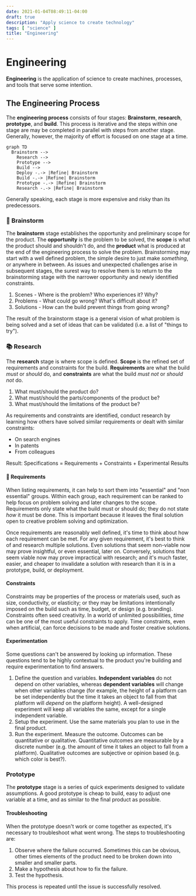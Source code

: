 ```yaml
---
date: 2021-01-04T08:49:11-04:00
draft: true
description: "Apply science to create technology"
tags: [ "science" ]
title: "Engineering"
---
```


<!-- TODO: Tag engineering articles before removing draft: true -->

<!-- TODO: https://www.sciencebuddies.org/science-fair-projects/engineering-design-process/engineering-design-process-steps -->

# Engineering

**Engineering** is the application of science to create machines, processes, and tools that serve some intention.

## The Engineering Process

The **engineering process** consists of four stages: **Brainstorm**, **research**, **prototype**, and **build**. This process is iterative and the steps within one stage are may be completed in parallel with steps from another stage. Generally, however, the majority of effort is focused on one stage at a time.

```mermaid
graph TD
  Brainstorm -->
	Research -->
	Prototype -->
	Build -->
	Deploy -.-> |Refine| Brainstorm
	Build -.-> |Refine| Brainstorm
	Prototype -.-> |Refine| Brainstorm
	Research -.-> |Refine| Brainstorm
```

Generally speaking, each stage is more expensive and risky than its predecessors. <!-- TODO: Pull in KSU talk content -->

### 🧠 Brainstorm

The **brainstorm** stage establishes the opportunity and preliminary scope for the product. The **opportunity** is the problem to be solved, the **scope** is what the product should and shouldn't do, and the **product** what is produced at the end of the engineering process to solve the problem. Brainstorming may start with a well defined problem, the simple desire to just make _something_, or anywhere in between. As issues and unexpected challenges arise in subsequent stages, the surest way to resolve them is to return to the brainstorming stage with the narrower opportunity and newly identified constraints.

1. Scenes - Where is the problem? Who experiences it? Why?
2. Problems - What could go wrong? What's difficult about it?
3. Solutions - How can the build prevent things from going wrong?

The result of the brainstorm stage is a general vision of what problem is being solved and a set of ideas that can be validated (i.e. a list of "things to try").

### 📚 Research

The **research** stage is where scope is defined. **Scope** is the refined set of requirements and constraints for the build. **Requirements** are what the build _must_ or _should_ do, and **constraints** are what the build _must not_ or _should not_ do.

1. What must/should the product do?
2. What must/should the parts/components of the product be?
3. What must/should the limitations of the product be?

As requirements and constraints are identified, conduct research by learning how others have solved similar requirements or dealt with similar constraints:

* On search engines
* In patents
* From colleagues

Result: Specifications = Requirements + Constraints + Experimental Results

#### 📝 Requirements 

When listing requirements, it can help to sort them into "essential" and "non essential" groups. Within each group, each requirement can be ranked to help focus on problem solving and later changes to the scope. Requirements only state what the build must or should do; they do not state _how_ it must be done. This is important because it leaves the final solution open to creative problem solving and optimization.

Once requirements are reasonably well defined, it's time to think about how each requirement can be met. For any given requirement, it's best to think of and research multiple solutions. Even solutions that seem non-viable now may prove insightful, or even essential, later on. Conversely, solutions that seem viable now may prove impractical with research; and it's much faster, easier, and cheaper to invalidate a solution with research than it is in a prototype, build, or deployment.

<!-- Todo: Requirements process diagram -->

#### Constraints

Constraints may be properties of the process or materials used, such as size, conductivity, or elasticity; or they may be limitations intentionally imposed on the build such as time, budget, or design (e.g. branding). Constraints often seed creativity. In a world of unlimited possibilities, _time_ can be one of the most useful constraints to apply. Time constraints, even when artificial, can force decisions to be made and foster creative solutions.

#### Experimentation

Some questions can't be answered by looking up information. These questions tend to be highly contextual to the product you're building and require experimentation to find answers.

1. Define the question and variables. **Independent variables** do not depend on other variables, whereas **dependent variables** will change when other variables change (for example, the height of a platform can be set independently but the time it takes an object to fall from that platform will _depend_ on the platform height). A well-designed experiment will keep all variables the same, except for a single independent variable.
2. Setup the experiment. Use the same materials you plan to use in the final product.
3. Run the experiment. Measure the outcome. Outcomes can be quantitative or qualitative. Quantitative outcomes are measurable by a discrete number (e.g. the amount of time it takes an object to fall from a platform). Qualitative outcomes are subjective or opinion based (e.g. which color is best?).

### Prototype

The **prototype** stage is a series of quick experiments designed to validate assumptions. A good prototype is cheap to build, easy to adjust one variable at a time, and as similar to the final product as possible.

#### Troubleshooting

When the prototype doesn't work or come together as expected, it's necessary to troubleshoot what went wrong. The steps to troubleshooting are:

1. Observe where the failure occurred. Sometimes this can be obvious, other times elements of the product need to be broken down into smaller and smaller parts.
2. Make a hypothesis about how to fix the failure.
3. Test the hypothesis.

This process is repeated until the issue is successfully resolved. 
